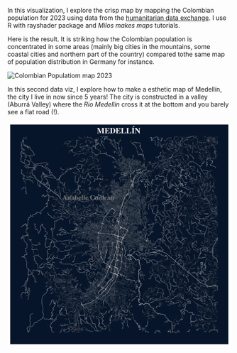 In this visualization, I explore the crisp map by mapping the Colombian population for 2023 using data from the [humanitarian data exchange](https://data.humdata.org/dataset/kontur-population-colombia?). I use R with rayshader package and *Milos makes maps* tutorials. 

Here is the result. It is striking how the Colombian population is concentrated in some areas (mainly big cities in the mountains, some coastal cities and northern part of the country) compared tothe same map of population distribution in Germany for instance. 

![Colombian Populatiom map 2023](https://github.com/AnabelleCouleau/datavizfun/blob/main/colombia_population_2023.png) 

In this second data viz, I explore how to make a esthetic map of Medellín, the city I live in now since 5 years! The city is constructed in a valley (Aburrá Valley) where the *Rio Medellin* cross it at the bottom and you barely see a flat road (!).

![Medellin Poster Map](https://github.com/AnabelleCouleau/datavizfun/blob/main/medellin.png)
